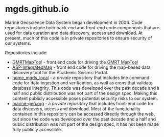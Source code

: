 # mgds.github.io

Marine Geoscience Data System began development in 2004. Code repositories include both back-end and front-end code components that are used for data curation and data discovery, access and download. At present, much of this code is in private repositories to ensure security of our systems.


Repositories include:
- [GMRTMapTool](https://github.com/mgds/gmrtMapTool) - front end code for driving the [GMRT MapTool](https://www.gmrt.org)
- [ASP-IntegratedMap](https://github.com/mgds/ASP-IntegratedMap) - front end code for driving the map-based data discovery tool for the Academic Seismic Portal.
- [home_mgds_local](https://github.com/mgds/home_mgds_local) - a *private* repository that includes line command code for data ingestion and verification, as well as crons that validate database integrity.  This code was developed over the past decade and a half and public distribution was not part of the design spec.  Making this content publicly accessible poses potential security risks to our system.
- [marine-geo.org](https://github.com/mgds/marine-geo.org) - a *private* repository that includes front-end code for data discovery, access and download. Most of the functionality contained in this repository can be accessed directly through the web, but since the code was developed over the past decade and a half and public distribution was not part of the design spec, it has not been made fully publicly accessible. 
